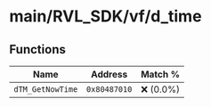 # main/RVL_SDK/vf/d_time

## Functions

| Name | Address | Match % |
|------|---------|---------|
| `dTM_GetNowTime` | `0x80487010` | :x: (0.0%) |
